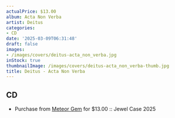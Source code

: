 ```yaml
---
actualPrice: $13.00
album: Acta Non Verba
artist: Deitus
categories:
- CD
date: '2025-03-09T06:31:48'
draft: false
images:
- /images/covers/deitus-acta_non_verba.jpg
inStock: true
thumbnailImage: /images/covers/deitus-acta_non_verba-thumb.jpg
title: Deitus - Acta Non Verba
---
```


## CD
* Purchase from [Meteor Gem](https://meteor-gem.com/products/deitus-acta-non-verba-cd) for $13.00 :: Jewel Case 2025
